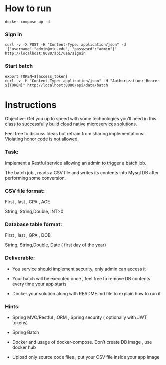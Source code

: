 # How to run
```
docker-compose up -d
```

### Sign in

```shell
curl -v -X POST -H "Content-Type: application/json" -d '{"username":"admin@miu.edu", "password":"admin"}'  http://localhost:8080/api/uaa/signin 
```

### Start batch

```shell
export TOKEN=${access_token}
curl -v -H "Content-Type: application/json" -H "Authorization: Bearer ${TOKEN}" http://localhost:8080/api/data/batch
```

# Instructions

Objective: Get you up to speed with some technologies you’ll need in this class to successfully build cloud native microservices solutions.



Feel free to discuss Ideas but refrain from sharing implementations. Violating honor code is not allowed.

###  Task:

Implement a Restful service allowing an admin to trigger a batch job.

The batch job , reads a CSV file and writes its contents into Mysql DB after performing some conversion.

### CSV file format:

First , last , GPA , AGE

String, String,Double, INT>0

### Database table format:

First , last , GPA , DOB

String, String,Double, Date ( first day of the year)

### Deliverable:

- You service should implement security, only admin can access it

- Your batch will be executed once , feel free to remove DB contents every time your app starts

- Docker your solution along with README.md file to explain how to run it

### Hints:

- Spring MVC/Restful , ORM , Spring security ( optionally with JWT tokens)

- Spring Batch

- Docker and usage of docker-compose. Don’t create DB image , use docker hub

- Upload only source code files , put your CSV  file inside your  app image